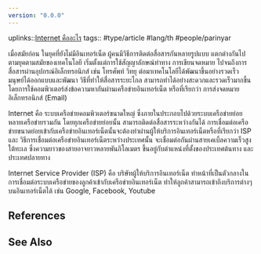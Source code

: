 ```yaml
---
version: "0.0.0"
---
```

uplinks::[Internet คืออะไร](./Internet%20คืออะไร.md)
tags:: #type/article #lang/th #people/parinyar 

เมื่อสมัยก่อน ในยุคที่ยังไม่มีอินเทอร์เน็ต ผู้คนมีวิธีการติดต่อสื่อสารกันหลายรูปแบบ แตกต่างกันไปตามยุคตามสมัยของเทคโนโลยี เริ่มตั้งแต่การใช้สัญญาลักษณ์ท่าทาง การเขียนจดหมาย ไปจนถึงการสื่อสารผ่านอุปกรณ์อิเล็กทรอนิกส์ เช่น โทรศัพท์ วิทยุ ต่อมาเทคโนโลยีได้พัฒนาขึ้นอย่างรวดเร็ว มนุษย์ได้ออกแบบและพัฒนา วิธีที่ทำให้สื่อสารระยะไกล สามารถทำได้อย่างสะดวกและรวดเร็วมากขึ้น โดยการใช้คอมพิวเตอร์ส่งข้อความหากันผ่านเครือข่ายอินเทอร์เน็ต หรือที่เรียกว่า การส่งจดหมายอิเล็กทรอนิกส์ (Email)

Internet คือ ระบบเครือข่ายคอมพิวเตอร์ขนาดใหญ่ ซึ่งภายในประกอบไปด้วยระบบเครือข่ายย่อยหลายเครือข่ายรวมกัน โดยทุกเครือข่ายย่อยนั้น สามารถติดต่อสื่อสารระหว่างกันได้ การเชื่อมต่อเครือข่ายขนาดย่อยเข้ากับเครือข่ายอินเทอร์เน็ตนั้นจะต้องทำผ่านผู้ให้บริการอินเทอร์เน็ตหรือที่เรียกว่า ISP และ วิธีการเชื่อมต่อเครือข่ายอินเทอร์เน็ตระหว่างประเทศนั้น จะเชื่อมต่อกันผ่านสายเคเบิ้ลความเร็วสูงใต้ทะเล ซึ่งความยาวของสายอาจยาวหลายพันกิโลเมตร ขึ้นอยู่กับตำแหน่งที่ตั้งของประเทศต้นทาง และประเทศปลายทาง

Internet Service Provider (ISP) คือ บริษัทผู้ให้บริการอินเทอร์เน็ต ทำหน้าที่เป็นตัวกลางในการเชื่อมต่อระบบเครือข่ายของลูกค้าเข้ากับเครือข่ายอินเทอร์เน็ต ทำให้ลูกค้าสามารถเข้าถึงบริการต่างๆ บนอินเทอร์เน็ตได้ เช่น Google, Facebook, Youtube

## References

## See Also
